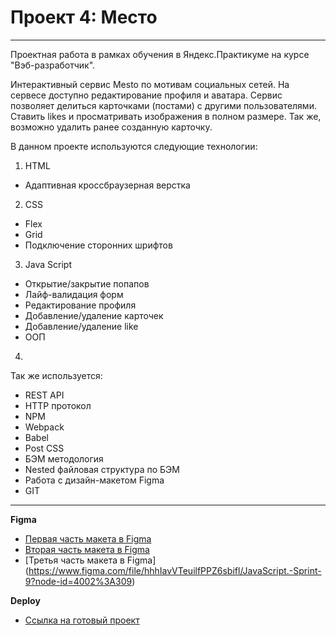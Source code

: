 # Проект 4: Место

___
Проектная работа в рамках обучения в Яндекс.Практикуме на курсе "Вэб-разработчик".

Интерактивный сервис Mesto по мотивам социальных сетей. 
На сервесе доступно редактирование профиля и аватара.
Сервис позволяет делиться карточками (постами) с другими пользователями. Ставить likes и просматривать изображения в полном размере. Так же, возможно удалить ранее созданную карточку.

В данном проекте используются следующие технологии:
1. HTML
 - Адаптивная кроссбраузерная верстка
2. CSS
- Flex
- Grid
- Подключение сторонних шрифтов
3. Java Script
- Oткрытие/закрытие попапов
- Лайф-валидация форм
- Редактирование профиля
- Добавление/удаление карточек
- Добавление/удаление like
- ООП
4.

Так же используется:
 - REST API
 - HTTP протокол
 - NPM
 - Webpack
 - Babel
 - Post CSS
 - БЭМ методология
 - Nested файловая структура по БЭМ
 - Работа с дизайн-макетом Figma
 - GIT
 ___

**Figma**

* [Первая часть макета в Figma](https://www.figma.com/file/StZjf8HnoeLdiXS7dYrLAh/JavaScript.-Sprint-4?node-id=80%3A76)
* [Вторая часть макета в Figma](https://www.figma.com/file/nlYpT4VhFiwimn2YlncrcF/JavaScript.-Sprint-5?node-id=90%3A378)
* [Третья часть макета в Figma] (https://www.figma.com/file/hhhIavVTeuilfPPZ6sbifl/JavaScript.-Sprint-9?node-id=4002%3A309)

**Deploy**

* [Ссылка на готовый проект](https://turetskayairina.github.io/mesto/index.html)
